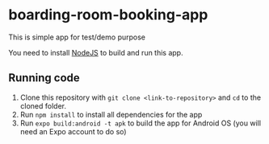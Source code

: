 # boarding-room-booking-app

This is simple app for test/demo purpose

You need to install [NodeJS](https://nodejs.org/en/download/) to build and run this app.

## Running code

1. Clone this repository with `git clone <link-to-repository>` and `cd` to the cloned folder.
2. Run `npm install` to install all dependencies for the app
3. Run `expo build:android -t apk` to build the app for Android OS (you will need an Expo account to do so)
